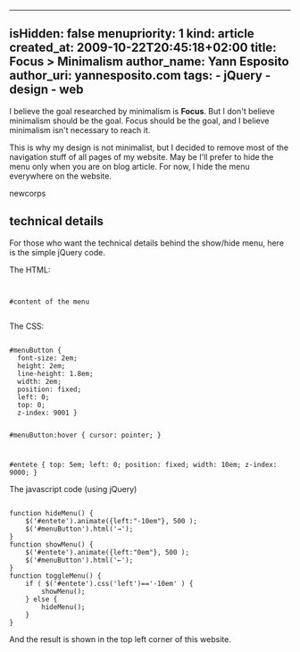 -----
isHidden:       false
menupriority:   1
kind:           article
created_at:           2009-10-22T20:45:18+02:00
title: Focus &gt; Minimalism
author_name: Yann Esposito
author_uri: yannesposito.com
tags:
    - jQuery
    - design
    - web
-----

I believe the goal researched by minimalism is <strong>Focus</strong>.  But I don't believe minimalism should be the goal. Focus should be the goal, and I believe minimalism isn't necessary to reach it.

This is why my design is not minimalist, but I decided to remove most of the navigation stuff of all pages of my website. May be I'll prefer to hide the menu only when you are on blog article. For now, I hide the menu everywhere on the website.

newcorps

## technical details

For those who want the technical details behind the show/hide menu, here is the simple jQuery code.

The HTML: 

<div>
<code class="html">
<div id="menuButton"></div>
<div id="entete">#content of the menu</div>
</code>
</div>

The CSS: 

<div><code class="css">
#menuButton {
  font-size: 2em;
  height: 2em;
  line-height: 1.8em;
  width: 2em;
  position: fixed;
  left: 0;
  top: 0; 
  z-index: 9001 }

#menuButton:hover {
  cursor: pointer; }

#entete {
  top: 5em;
  left: 0;
  position: fixed;
  width: 10em;
  z-index: 9000; }
</code>
</div>

The javascript code (using jQuery)

<div>
<code class="javascript">
function hideMenu() {
    $('#entete').animate({left:"-10em"}, 500 );
    $('#menuButton').html('&rarr;');
}
function showMenu() {
    $('#entete').animate({left:"0em"}, 500 );
    $('#menuButton').html('&larr;');
}
function toggleMenu() {
    if ( $('#entete').css('left')=='-10em' ) {
        showMenu();
    } else {
        hideMenu();
    }
}
</code>
</div>

And the result is shown in the top left corner of this website. 

